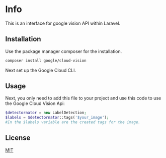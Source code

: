
# Info

This is an interface for google vision API within Laravel.

## Installation

Use the package manager composer for the installation.

```bash
composer install google/cloud-vision
```
Next set up the Google Cloud CLI.



## Usage
Next, you only need to add this file to your project and use this code to use the Google Cloud Vision Api:
```php
$detectornator = new LabelDetection;
$labels = $detectornator::tags('$your_image');
#In the $labels variable are the created tags for the image.
```


## License
[MIT](https://choosealicense.com/licenses/mit/)
